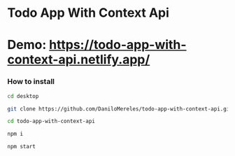 # Todo App With Context Api

# Demo: https://todo-app-with-context-api.netlify.app/

### How to install
```bash
cd desktop
```

```bash
git clone https://github.com/DaniloMereles/todo-app-with-context-api.git
```

```bash
cd todo-app-with-context-api
```

```bash
npm i
```
```bash
npm start
```
